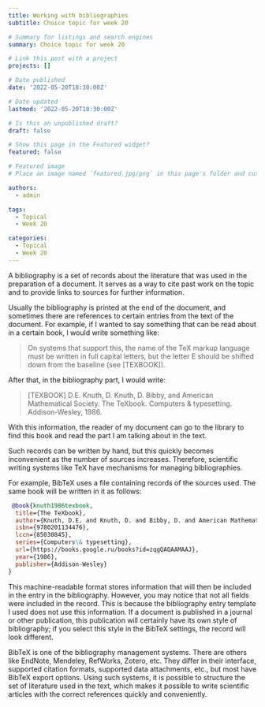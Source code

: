 ```yaml
---
title: Working with bibliographies
subtitle: Choice topic for week 20

# Summary for listings and search engines
summary: Choice topic for week 20

# Link this post with a project
projects: []

# Date published
date: '2022-05-20T18:30:00Z'

# Date updated
lastmod: '2022-05-20T18:30:00Z'

# Is this an unpublished draft?
draft: false

# Show this page in the Featured widget?
featured: false

# Featured image
# Place an image named `featured.jpg/png` in this page's folder and customize its options here.

authors:
  - admin

tags:
  - Topical
  - Week 20

categories:
  - Topical
  - Week 20
---
```


A bibliography is a set of records about the literature that was used in the preparation of a document.
It serves as a way to cite past work on the topic and to provide links to sources for further information.

Usually the bibliography is printed at the end of the document, and sometimes there are references to certain entries from the text of the document.
For example, if I wanted to say something that can be read about in a certain book, I would write something like:

> On systems that support this, the name of the TeX markup language must be written in full capital letters,
> but the letter E should be shifted down from the baseline (see [TEXBOOK]).

After that, in the bibliography part, I would write:

> [TEXBOOK] D.E. Knuth, D. Knuth, D. Bibby, and American Mathematical Society. The TeXbook. Computers & typesetting. Addison-Wesley, 1986.

With this information, the reader of my document can go to the library to find this book and read the part I am talking about in the text.

Such records can be written by hand, but this quickly becomes inconvenient as the number of sources increases.
Therefore, scientific writing systems like TeX have mechanisms for managing bibliographies.

For example, BibTeX uses a file containing records of the sources used.
The same book will be written in it as follows:

```bibtex
 @book{knuth1986texbook,
  title={The TeXbook},
  author={Knuth, D.E. and Knuth, D. and Bibby, D. and American Mathematical Society},
  isbn={9780201134476},
  lccn={85030845},
  series={Computers\& typesetting},
  url={https://books.google.ru/books?id=zqgQAQAAMAAJ},
  year={1986},
  publisher={Addison-Wesley}
}
```

This machine-readable format stores information that will then be included in the entry in the bibliography.
However, you may notice that not all fields were included in the record.
This is because the bibliography entry template I used does not use this information.
If a document is published in a journal or other publication, this publication will certainly have its own style of bibliography;
if you select this style in the BibTeX settings, the record will look different.

BibTeX is one of the bibliography management systems.
There are others like EndNote, Mendeley, RefWorks, Zotero, etc.
They differ in their interface, supported citation formats, supported data attachments, etc., but most have BibTeX export options.
Using such systems, it is possible to structure the set of literature used in the text, which makes it possible to write scientific articles with the correct references quickly and conveniently.